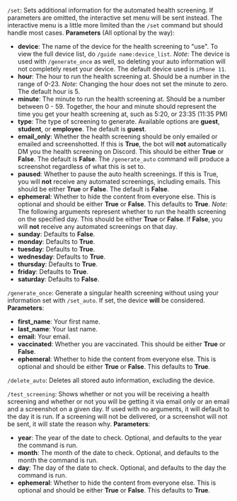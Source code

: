 `/set`: Sets additional information for the automated health screening. If parameters are omitted, the interactive set menu will be sent instead. The interactive menu is a little more limited than the `/set`  command but should handle most cases.
__Parameters__ (All optional by the way):
- **device**: The name of the device for the health screening to "use". To view the full device list, do `/guide name:device_list`. *Note*: The device is used with `/generate_once` as well, so deleting your auto information will not completely reset your device. The default device used is `iPhone 11`.
- **hour**: The hour to run the health screening at. Should be a number in the range of 0-23. *Note*: Changing the hour does not set the minute to zero. The default hour is 5.
- **minute**: The minute to run the health screening at. Should be a number between 0 - 59.
Together, the hour and minute should represent the time you get your health screening at, such as 5:20, or 23:35 (11:35 PM)
- **type**: The type of screening to generate. Available options are __guest__, __student__, or __employee__. The default is __guest__.
- **email_only**: Whether the health screening should be only emailed or emailed and screenshotted. If this is __True__, the bot will **not** automatically DM you the health screening on Discord. This should be either __True__ or __False__. The default is __False__. The `/generate_auto` command will produce a screenshot regardless of what this is set to.
- **paused**: Whether to pause the auto health screenings. If this is True, you will **not** receive any automated screenings, including emails. This should be either __True__ or __False__. The default is __False__.
- **ephemeral**: Whether to hide the content from everyone else. This is optional and should be either __True__ or __False__. This defaults to __True__.
*Note*: The following arguments represent whether to run the health screening on the specified day. This should be either __True__ or __False__. If __False__, you will **not** receive any automated screenings on that day.
- **sunday**: Defaults to __False__.
- **monday**: Defaults to __True__.
- **tuesday**: Defaults to __True__.
- **wednesday**: Defaults to __True__.
- **thursday**: Defaults to __True__.
- **friday**: Defaults to __True__.
- **saturday**: Defaults to __False__.

`/generate_once`: Generate a singular health screening without using your information set with `/set_auto`. If set, the device **will** be considered.
__Parameters__:
- **first_name**: Your first name.
- **last_name**: Your last name.
- **email**: Your email.
- **vaccinated**: Whether you are vaccinated. This should be either __True__ or __False__.
- **ephemeral**: Whether to hide the content from everyone else. This is optional and should be either __True__ or __False__. This defaults to __True__.

`/delete_auto`: Deletes all stored auto information, excluding the device. 

`/test_screening`: Shows whether or not you will be receiving a health screening and whether or not you will be getting it via email only or an email and a screenshot on a given day. If used with no arguments, it will default to the day it is run. If a screening will not be delivered, or a screenshot will not be sent, it will state the reason why.
__Parameters__:
- **year**: The year of the date to check. Optional, and defaults to the year the command is run.
- **month**: The month of the date to check. Optional, and defaults to the month the command is run.
- **day**: The day of the date to check. Optional, and defaults to the day the command is run.
- **ephemeral**: Whether to hide the content from everyone else. This is optional and should be either __True__ or __False__. This defaults to __True__.